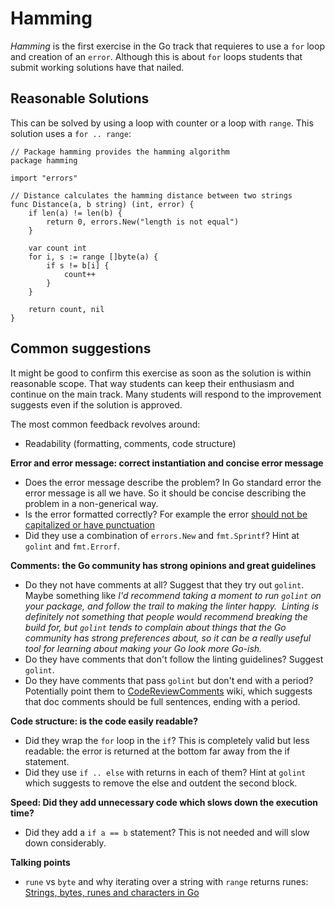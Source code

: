 # Hamming

_Hamming_ is the first exercise in the Go track that requieres to use a `for` loop and creation of an `error`.
Although this is about `for` loops students that submit working solutions have that nailed.

## Reasonable Solutions

This can be solved by using a loop with counter or a loop with `range`. This solution uses a `for .. range`:

```
// Package hamming provides the hamming algorithm
package hamming

import "errors"

// Distance calculates the hamming distance between two strings
func Distance(a, b string) (int, error) {
	if len(a) != len(b) {
		return 0, errors.New("length is not equal")
	}

	var count int
	for i, s := range []byte(a) {
		if s != b[i] {
			count++
		}
	}

	return count, nil
}
```

## Common suggestions

It might be good to confirm this exercise as soon as the solution is within reasonable scope. That way 
students can keep their enthusiasm and continue on the main track. Many students will respond to the
improvement suggests even if the solution is approved.

The most common feedback revolves around:

* Readability (formatting, comments, code structure)

**Error and error message: correct instantiation and concise error message**
* Does the error message describe the problem? In Go standard error the error message is all we have. So it should be concise describing the problem in a non-generical way.
* Is the error formatted correctly? For example the error [should not be capitalized or have punctuation](https://github.com/golang/go/wiki/CodeReviewComments#error-strings)
* Did they use a combination of `errors.New` and `fmt.Sprintf`? Hint at `golint` and `fmt.Errorf`.

**Comments: the Go community has strong opinions and great guidelines**
* Do they not have comments at all? Suggest that they try out `golint`. Maybe something like _I'd recommend taking a moment to run `golint` on your package, and follow the trail to making the linter happy.  Linting is definitely not something that people would recommend breaking the build for, but `golint` tends to complain about things that the Go community has strong preferences about, so it can be a really useful tool for learning about making your Go look more Go-ish._
* Do they have comments that don't follow the linting guidelines? Suggest `golint`.
* Do they have comments that pass `golint` but don't end with a period? Potentially point them to [CodeReviewComments](https://github.com/golang/go/wiki/CodeReviewComments#comment-sentences) wiki, which suggests that doc comments should be full sentences, ending with a period.

**Code structure: is the code easily readable?**
* Did they wrap the `for` loop in the `if`? This is completely valid but less readable: the error is returned at the bottom far away from the if statement.
* Did they use `if .. else` with returns in each of them? Hint at `golint` which suggests to remove the else and outdent the second block.

**Speed: Did they add unnecessary code which slows down the execution time?**
* Did they add a `if a == b` statement? This is not needed and will slow down considerably.

**Talking points**
* `rune` vs `byte` and why iterating over a string with `range` returns runes: [Strings, bytes, runes and characters in Go](https://blog.golang.org/strings)

